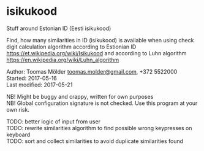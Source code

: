 # isikukood
Stuff around Estonian ID (Eesti isikukood)

Find, how many similarities in ID (isikukood) is available when using check digit calculation algorithm
according to Estionian ID https://et.wikipedia.org/wiki/Isikukood and
according to Luhn algorithm https://en.wikipedia.org/wiki/Luhn_algorithm
 
Author: Toomas Mölder <toomas.molder@gmail.com>, +372 5522000  
Started: 2017-05-16  
Last modified: 2017-05-21  

NB! Might be buggy and crappy, written for own purposes  
NB! Global configuration signature is not checked. Use this program at your own risk.  

TODO: better logic of input from user  
TODO: rewrite similarities algorithm to find possible wrong keypresses on keyboard  
TODO: sort and collect similarities to avoid duplicate similarities found  
